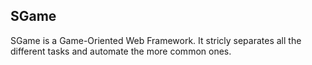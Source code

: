 ## SGame

SGame is a Game-Oriented Web Framework. It stricly separates all the different tasks and automate the more common ones.
